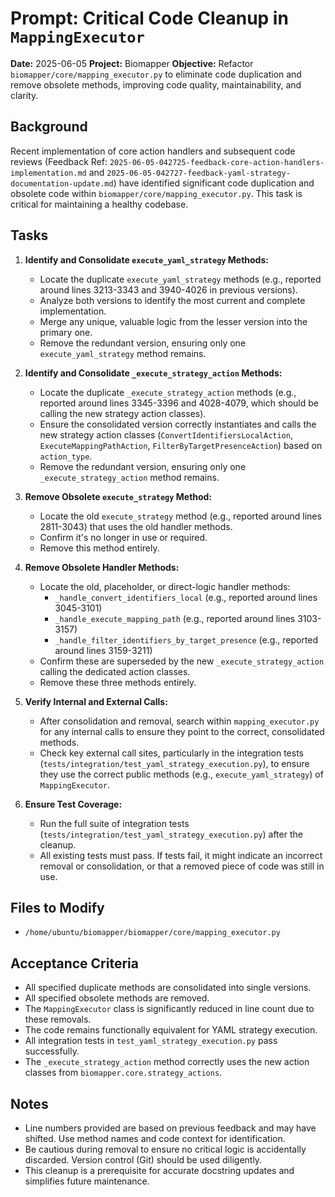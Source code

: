 # Prompt: Critical Code Cleanup in `MappingExecutor`

**Date:** 2025-06-05
**Project:** Biomapper
**Objective:** Refactor `biomapper/core/mapping_executor.py` to eliminate code duplication and remove obsolete methods, improving code quality, maintainability, and clarity.

## Background

Recent implementation of core action handlers and subsequent code reviews (Feedback Ref: `2025-06-05-042725-feedback-core-action-handlers-implementation.md` and `2025-06-05-042727-feedback-yaml-strategy-documentation-update.md`) have identified significant code duplication and obsolete code within `biomapper/core/mapping_executor.py`. This task is critical for maintaining a healthy codebase.

## Tasks

1.  **Identify and Consolidate `execute_yaml_strategy` Methods:**
    *   Locate the duplicate `execute_yaml_strategy` methods (e.g., reported around lines 3213-3343 and 3940-4026 in previous versions).
    *   Analyze both versions to identify the most current and complete implementation.
    *   Merge any unique, valuable logic from the lesser version into the primary one.
    *   Remove the redundant version, ensuring only one `execute_yaml_strategy` method remains.

2.  **Identify and Consolidate `_execute_strategy_action` Methods:**
    *   Locate the duplicate `_execute_strategy_action` methods (e.g., reported around lines 3345-3396 and 4028-4079, which should be calling the new strategy action classes).
    *   Ensure the consolidated version correctly instantiates and calls the new strategy action classes (`ConvertIdentifiersLocalAction`, `ExecuteMappingPathAction`, `FilterByTargetPresenceAction`) based on `action_type`.
    *   Remove the redundant version, ensuring only one `_execute_strategy_action` method remains.

3.  **Remove Obsolete `execute_strategy` Method:**
    *   Locate the old `execute_strategy` method (e.g., reported around lines 2811-3043) that uses the old handler methods.
    *   Confirm it's no longer in use or required.
    *   Remove this method entirely.

4.  **Remove Obsolete Handler Methods:**
    *   Locate the old, placeholder, or direct-logic handler methods:
        *   `_handle_convert_identifiers_local` (e.g., reported around lines 3045-3101)
        *   `_handle_execute_mapping_path` (e.g., reported around lines 3103-3157)
        *   `_handle_filter_identifiers_by_target_presence` (e.g., reported around lines 3159-3211)
    *   Confirm these are superseded by the new `_execute_strategy_action` calling the dedicated action classes.
    *   Remove these three methods entirely.

5.  **Verify Internal and External Calls:**
    *   After consolidation and removal, search within `mapping_executor.py` for any internal calls to ensure they point to the correct, consolidated methods.
    *   Check key external call sites, particularly in the integration tests (`tests/integration/test_yaml_strategy_execution.py`), to ensure they use the correct public methods (e.g., `execute_yaml_strategy`) of `MappingExecutor`.

6.  **Ensure Test Coverage:**
    *   Run the full suite of integration tests (`tests/integration/test_yaml_strategy_execution.py`) after the cleanup.
    *   All existing tests must pass. If tests fail, it might indicate an incorrect removal or consolidation, or that a removed piece of code was still in use.

## Files to Modify

*   `/home/ubuntu/biomapper/biomapper/core/mapping_executor.py`

## Acceptance Criteria

*   All specified duplicate methods are consolidated into single versions.
*   All specified obsolete methods are removed.
*   The `MappingExecutor` class is significantly reduced in line count due to these removals.
*   The code remains functionally equivalent for YAML strategy execution.
*   All integration tests in `test_yaml_strategy_execution.py` pass successfully.
*   The `_execute_strategy_action` method correctly uses the new action classes from `biomapper.core.strategy_actions`.

## Notes

*   Line numbers provided are based on previous feedback and may have shifted. Use method names and code context for identification.
*   Be cautious during removal to ensure no critical logic is accidentally discarded. Version control (Git) should be used diligently.
*   This cleanup is a prerequisite for accurate docstring updates and simplifies future maintenance.
